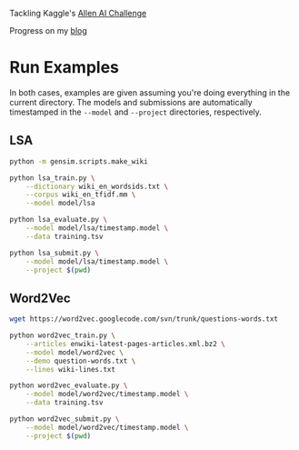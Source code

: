 Tackling Kaggle's [Allen AI Challenge](https://www.kaggle.com/c/the-allen-ai-science-challenge)

Progress on my [blog](http://zhangbanger.github.io/)

# Run Examples

In both cases, examples are given assuming you're doing everything in the current directory. The models and submissions are automatically timestamped in the `--model` and `--project` directories, respectively.

## LSA

```bash
python -m gensim.scripts.make_wiki

python lsa_train.py \
    --dictionary wiki_en_wordsids.txt \
    --corpus wiki_en_tfidf.mm \
    --model model/lsa

python lsa_evaluate.py \
    --model model/lsa/timestamp.model \
    --data training.tsv

python lsa_submit.py \
    --model model/lsa/timestamp.model \
    --project $(pwd)
```

## Word2Vec

```bash
wget https://word2vec.googlecode.com/svn/trunk/questions-words.txt

python word2vec_train.py \
    --articles enwiki-latest-pages-articles.xml.bz2 \
    --model model/word2vec \
    --demo question-words.txt \
    --lines wiki-lines.txt

python word2vec_evaluate.py \
    --model model/word2vec/timestamp.model \
    --data training.tsv

python word2vec_submit.py \
    --model model/word2vec/timestamp.model \
    --project $(pwd)
```
